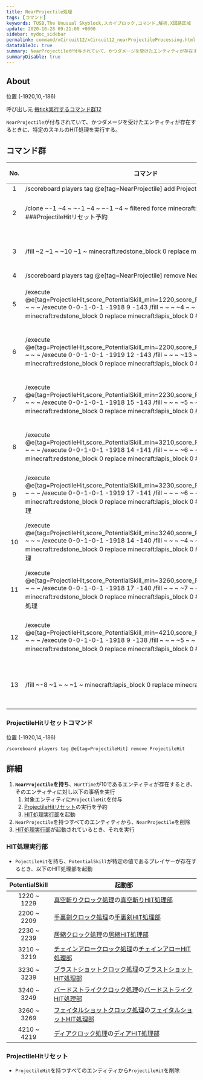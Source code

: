 ```yaml
---
title: NearProjectile処理
tags: [コマンド]
keywords: TUSB,The Unusual Skyblock,スカイブロック,コマンド,解析,X回路区域
update: 2020-10-28 09:21:00 +0000
sidebar: mydoc_sidebar
permalink: command/xCircuit12/xCircuit12_nearProjectileProcessing.html
datatable3c: true
summary: NearProjectileが付与されていて、かつダメージを受けたエンティティが存在するときに、特定のスキルのHIT処理の実行と、Projectile処理を実行する。
summaryDisable: true
---
```


## About

<span class="tagYellow">位置</span> (-1920,10,-186)

<span class="tagBlack">呼び出し元</span> [毎tick実行するコマンド群12]({{site.baseurl}}/command/xCircuit12/xCircuit12_command.html)

`NearProjectile`が付与されていて、かつダメージを受けたエンティティが存在するときに、特定のスキルのHIT処理を実行する。

## コマンド群

<div class="datatable3c-begin"></div>

|No.|コマンド|状態|
|:-:|-|-|
|1|/scoreboard players tag @e[tag=NearProjectile] add ProjectileHit {HurtTime:10s}|
|2|/clone ~-1 ~4 ~ ~-1 ~4 ~ ~-1 ~4 ~ filtered force minecraft:command_block 5 ###ProjectileHitリセット予約|条件付き|
|3|/fill ~2 ~1 ~ ~10 ~1 ~ minecraft:redstone_block 0 replace minecraft:lapis_block 0|条件付き|
|4|/scoreboard players tag @e[tag=NearProjectile] remove NearProjectile|
|5|/execute @e[tag=ProjectileHit,score_PotentialSkill_min=1220,score_PotentialSkill=1229,c=1] ~ ~ ~ /execute 0-0-1-0-1 -1918 9 -143 /fill ~ ~ ~ ~4 ~ ~ minecraft:redstone_block 0 replace minecraft:lapis_block 0 #真空斬りHIT処理|動力が必要|
|6|/execute @e[tag=ProjectileHit,score_PotentialSkill_min=2200,score_PotentialSkill=2209,c=1] ~ ~ ~ /execute 0-0-1-0-1 -1919 12 -143 /fill ~ ~ ~ ~13 ~ ~ minecraft:redstone_block 0 replace minecraft:lapis_block 0 #手裏剣HIT処理|動力が必要|
|7|/execute @e[tag=ProjectileHit,score_PotentialSkill_min=2230,score_PotentialSkill=2239,c=1] ~ ~ ~ /execute 0-0-1-0-1 -1918 15 -143 /fill ~ ~ ~ ~5 ~ ~ minecraft:redstone_block 0 replace minecraft:lapis_block 0 #居縮HIT処理|動力が必要|
|8|/execute @e[tag=ProjectileHit,score_PotentialSkill_min=3210,score_PotentialSkill=3219,c=1] ~ ~ ~ /execute 0-0-1-0-1 -1918 14 -141 /fill ~ ~ ~ ~6 ~ ~ minecraft:redstone_block 0 replace minecraft:lapis_block 0 #チェインアローHIT処理|動力が必要|
|9|/execute @e[tag=ProjectileHit,score_PotentialSkill_min=3230,score_PotentialSkill=3239,c=1] ~ ~ ~ /execute 0-0-1-0-1 -1919 17 -141 /fill ~ ~ ~ ~6 ~ ~ minecraft:redstone_block 0 replace minecraft:lapis_block 0 #ブラストショットHIT処理|動力が必要|
|10|/execute @e[tag=ProjectileHit,score_PotentialSkill_min=3240,score_PotentialSkill=3249,c=1] ~ ~ ~ /execute 0-0-1-0-1 -1918 14 -140 /fill ~ ~ ~ ~4 ~ ~ minecraft:redstone_block 0 replace minecraft:lapis_block 0 #バードストライクHIT処理|動力が必要|
|11|/execute @e[tag=ProjectileHit,score_PotentialSkill_min=3260,score_PotentialSkill=3269,c=1] ~ ~ ~ /execute 0-0-1-0-1 -1918 17 -140 /fill ~ ~ ~ ~7 ~ ~ minecraft:redstone_block 0 replace minecraft:lapis_block 0 #フェイタルショットHIT処理|動力が必要|
|12|/execute @e[tag=ProjectileHit,score_PotentialSkill_min=4210,score_PotentialSkill=4219,c=1] ~ ~ ~ /execute 0-0-1-0-1 -1918 9 -138 /fill ~ ~ ~ ~5 ~ ~ minecraft:redstone_block 0 replace minecraft:lapis_block 0 #ディアHIT処理|動力が必要|
|13|/fill ~-8 ~1 ~ ~ ~1 ~ minecraft:lapis_block 0 replace minecraft:redstone_block 0|動力が必要|

<div class="datatable3c-end"></div>

### ProjectileHitリセットコマンド

<span class="tagYellow">位置</span> (-1920,14,-186)

```mcfunction
/scoreboard players tag @e[tag=ProjectileHit] remove ProjectileHit
```

## 詳細

1. **`NearProjectile`を持ち**、`HurtTime`が10であるエンティティが存在するとき、そのエンティティに対し以下の事柄を実行
   1. 対象エンティティに`ProjectileHit`を付与
   2. [ProjectileHitリセット](#projectilehitリセット)の実行を予約
   3. [HIT処理実行部](#hit処理実行部)を起動
2. `NearProjectile`を持つすべてのエンティティから、`NearProjectile`を削除
3. [HIT処理実行部](#hit処理実行部)が起動されているとき、それを実行

### HIT処理実行部

- `PojectileHit`を持ち、`PotentialSkill`が特定の値であるプレイヤーが存在するとき、以下のHIT処理部を起動

|PotentialSkill|起動部|
|:-:|-|
|1220 ~ 1229|[真空斬りクロック処理]({{site.baseurl}}/command/xCircuit12/xCircuit12_aerialSlashClock.html)の[真空斬りHIT処理部]({{site.baseurl}}/command/xCircuit12/xCircuit12_aerialSlashClock.html#真空斬りhit処理部)|
|2200 ~ 2209|[手裏剣クロック処理]({{site.baseurl}}/command/xCircuit13/xCircuit13_syurikenClock.html)の[手裏剣HIT処理部]({{site.baseurl}}/command/xCircuit13/xCircuit13_syurikenClock.html#手裏剣hit処理部)|
|2230 ~ 2239|[居縮クロック処理]({{site.baseurl}}/command/xCircuit13/xCircuit13_isyukuClock.html)の[居縮HIT処理部]({{site.baseurl}}/command/xCircuit13/xCircuit13_isyukuClock.html#居縮hit処理部)|
|3210 ~ 3219|[チェインアロークロック処理]({{site.baseurl}}/command/xCircuit13/xCircuit13_chainArrowClock.html)の[チェインアローHIT処理部]({{site.baseurl}}/command/xCircuit13/xCircuit13_chainArrowClock.html#チェインアローhit処理部)|
|3230 ~ 3239|[ブラストショットクロック処理]({{site.baseurl}}/command/xCircuit13/xCircuit13_blastShotClock.html)の[ブラストショットHIT処理部]({{site.baseurl}}/command/xCircuit13/xCircuit13_blastShotClock.html#ブラストショットhit処理部)|
|3240 ~ 3249|[バードストライククロック処理]({{site.baseurl}}/command/xCircuit13/xCircuit13_birdStrikeClock.html)の[バードストライクHIT処理部]({{site.baseurl}}/command/xCircuit13/xCircuit13_birdStrikeClock.html#バードストライクhit処理部)|
|3260 ~ 3269|[フェイタルショットクロック処理]({{site.baseurl}}/command/xCircuit13/xCircuit13_fatalShotClock.html)の[フェイタルショットHIT処理部]({{site.baseurl}}/command/xCircuit13/xCircuit13_fatalShotClock.html#フェイタルショットhit処理部)|
|4210 ~ 4219|[ディアクロック処理]({{site.baseurl}}/command/xCircuit14/xCircuit14_deiaClock.html)の[ディアHIT処理部]({{site.baseurl}}/command/xCircuit14/xCircuit14_deiaClock.html#ディアhit処理部)|

### ProjectileHitリセット

- `ProjectileHit`を持つすべてのエンティティから`ProjectileHit`を削除
